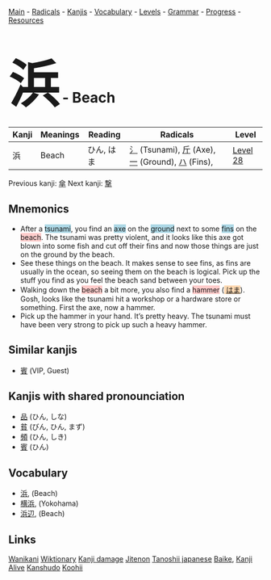 <style> bigfont {font-size: 100px}</style>
[Main](../README.md) -
[Radicals](../radicals.md) -
[Kanjis](../kanjis.md) -
[Vocabulary](../vocabulary.md) -
[Levels](../levels.md) -
[Grammar](../grammar.md) - 
[Progress](../progress.md) -
[Resources](../resources.md)
# <bigfont> 浜</bigfont> - Beach 

| Kanji | Meanings | Reading | Radicals | Level |
| --- | --- | --- | --- | --- |
| 浜 | Beach | ひん, はま | [氵](../radicals/氵.md) (Tsunami), [斤](../radicals/斤.md) (Axe), [一](../radicals/一.md) (Ground), [ハ](../radicals/ハ.md) (Fins),  | [Level 28](../levels/wk_level28.md) |

Previous kanji: [傘](傘.md) Next kanji: [撃](撃.md) 

## Mnemonics
 * After a <span style="background-color:#ADD8E6"> tsunami</span>, you find an <span style="background-color:#ADD8E6"> axe</span> on the <span style="background-color:#ADD8E6"> ground</span> next to some <span style="background-color:#ADD8E6"> fins</span> on the <span style="background-color:#ffcccb"> beach</span>. The tsunami was pretty violent, and it looks like this axe got blown into some fish and cut off their fins and now those things are just on the ground by the beach.
* See these things on the beach. It makes sense to see fins, as fins are usually in the ocean, so seeing them on the beach is logical. Pick up the stuff you find as you feel the beach sand between your toes.
* Walking down the <span style="background-color:#ffcccb"> beach</span> a bit more, you also find a <span style="background-color:#ffcccb"> hammer</span> (<span style="background-color:#fed8b1"> [はま](https://jisho.org/search/はま)</span>). Gosh, looks like the tsunami hit a workshop or a hardware store or something. First the axe, now a hammer.
* Pick up the hammer in your hand. It’s pretty heavy. The tsunami must have been very strong to pick up such a heavy hammer.


## Similar kanjis
 * [賓](賓.md) (VIP, Guest)



## Kanjis with shared pronounciation
 * [品](品.md) (ひん, しな)
* [貧](貧.md) (びん, ひん, まず)
* [頻](頻.md) (ひん, しき)
* [賓](賓.md) (ひん)



## Vocabulary
 * [浜](../vocabulary/浜.md), (Beach)
* [横浜](../vocabulary/浜.md), (Yokohama)
* [浜辺](../vocabulary/浜.md), (Beach)




## Links 


[Wanikani](https://www.wanikani.com/kanji/浜)
[Wiktionary](https://en.wiktionary.org/wiki/浜)
[Kanji damage](http://www.kanjidamage.com/kanji/search?utf8=✓&q=浜)
[Jitenon](https://jitenon.com/kanji/浜)
[Tanoshii japanese](https://www.tanoshiijapanese.com/dictionary/kanji.cfm?k=浜)
[Baike](https://baike.baidu.com/item/浜),
[Kanji Alive](https://app.kanjialive.com/浜)
[Kanshudo](https://www.kanshudo.com/searchmn?q=浜)
[Koohii](https://kanji.koohii.com/study/kanji/浜)
